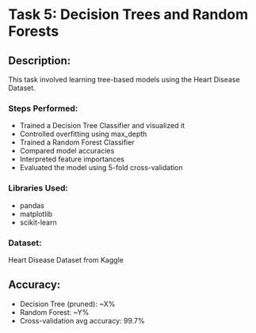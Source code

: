 # Task 5: Decision Trees and Random Forests

## Description:
This task involved learning tree-based models using the Heart Disease Dataset.

### Steps Performed:
- Trained a Decision Tree Classifier and visualized it
- Controlled overfitting using max_depth
- Trained a Random Forest Classifier
- Compared model accuracies
- Interpreted feature importances
- Evaluated the model using 5-fold cross-validation

### Libraries Used:
- pandas
- matplotlib
- scikit-learn

### Dataset:
Heart Disease Dataset from Kaggle

## Accuracy:
- Decision Tree (pruned): ~X%
- Random Forest: ~Y%
- Cross-validation avg accuracy: 99.7%
